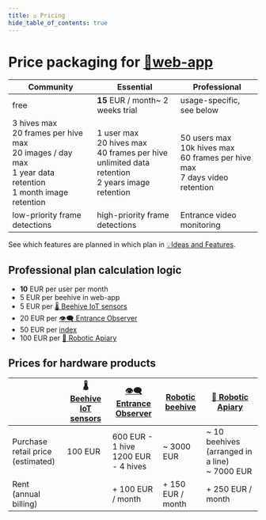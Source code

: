 ```yaml
---
title: ⚖️ Pricing
hide_table_of_contents: true
---
```

# Price packaging for [📱web-app](web-app/index.md)

| **Community**                                                                                                                  | **Essential**                                                                                                           | **Professional**                                                                              |
| ------------------------------------------------------------------------------------------------------------------------------ | ----------------------------------------------------------------------------------------------------------------------- | --------------------------------------------------------------------------------------------- |
| free                                                                                                                           | **15** EUR / month~ 2 weeks trial                                                                                       | usage-specific, see below                                                                     |
| 3 hives max<br />20 frames per hive max  <br />20 images / day max  <br />1 year data retention  <br />1 month image retention | 1 user max  <br />20 hives max  <br />40 frames per hive  <br />unlimited data retention  <br />2 years image retention | 50 users max  <br />10k hives max  <br />60 frames per hive max  <br />7 days video retention |
| low-priority frame detections                                                                                                  | high-priority frame detections                                                                                          | Entrance video monitoring                                                                     |


See which features are planned in which plan in [💡Ideas and Features](https://gratheon.com/Products%2058e0ca42932f483aa6654f96baccb97a/Ideas%20and%20Features%20ca76f493a1454e14b7dfbae7bd292a2e.html).  

## Professional plan calculation logic
- **10** EUR per user per month
- 5 EUR per beehive in web-app
- 5 EUR per [🌡️ Beehive IoT sensors](🌡️%20Beehive%20IoT%20sensors.md)
- 20 EUR per  [👁️‍🗨️ Entrance Observer](👁️‍🗨️%20Entrance%20Observer.md)
- 50 EUR per  [index](robotic-beehive/index.md)
- 100 EUR per [🪬 Robotic Apiary](🪬%20Robotic%20Apiary.md)
  
## Prices for hardware products

|                                          | [🌡️ Beehive IoT sensors](🌡️%20Beehive%20IoT%20sensors.md) | [👁️‍🗨️ Entrance Observer](👁️‍🗨️%20Entrance%20Observer.md) | [Robotic beehive](../../docs/Robotic%20Beehive/Robotic%20beehive.md) | [🪬 Robotic Apiary](🪬%20Robotic%20Apiary.md)        |
| ---------------------------------------- | ----------------------------------------------------------- | ------------------------------------------------------------- | -------------------------------------------------------------------- | ---------------------------------------------------- |
| Purchase retail price  <br />(estimated) | 100 EUR                                                     | 600 EUR - 1 hive  <br />1200 EUR - 4 hives                    | ~ 3000 EUR                                                           | ~ 10 beehives (arranged in a line)  <br />~ 7000 EUR |
| Rent  <br />(annual billing)             |                                                             | + 100 EUR / month                                             | + 150 EUR / month                                                    | + 250 EUR / month                                    |
